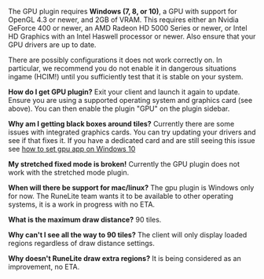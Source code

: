 The GPU plugin requires **Windows (7, 8, or 10)**, a GPU with support for OpenGL 4.3 or newer, and 2GB of VRAM. This requires either an Nvidia GeForce 400 or newer, an AMD Radeon HD 5000 Series or newer, or Intel HD Graphics with an Intel Haswell processor or newer. Also ensure that your GPU drivers are up to date.

There are possibly configurations it does not work correctly on. In particular, we recommend you do not enable it in dangerous situations ingame (HCIM!) until you sufficiently test that it is stable on your system.

**How do I get GPU plugin?**
Exit your client and launch it again to update. Ensure you are using a supported operating system and graphics card (see above). You can then enable the plugin "GPU" on the plugin sidebar.

**Why am I getting black boxes around tiles?**
Currently there are some issues with integrated graphics cards. You can try updating your drivers and see if that fixes it.
If you have a dedicated card and are still seeing this issue see [how to set gpu app on Windows 10](https://pureinfotech.com/set-gpu-app-windows-10/)

**My stretched fixed mode is broken!**
Currently the GPU plugin does not work with the stretched mode plugin.

**When will there be support for mac/linux?**
The gpu plugin is Windows only for now. The RuneLite team wants it to be available to other operating systems, it is a work in progress with no ETA.

**What is the maximum draw distance?**
90 tiles.

**Why can't I see all the way to 90 tiles?**
The client will only display loaded regions regardless of draw distance settings.

**Why doesn't RuneLite draw extra regions?**
It is being considered as an improvement, no ETA.